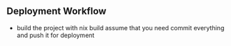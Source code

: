 ## Deployment Workflow
- build the project with nix build assume that you need commit everything and push it for deployment